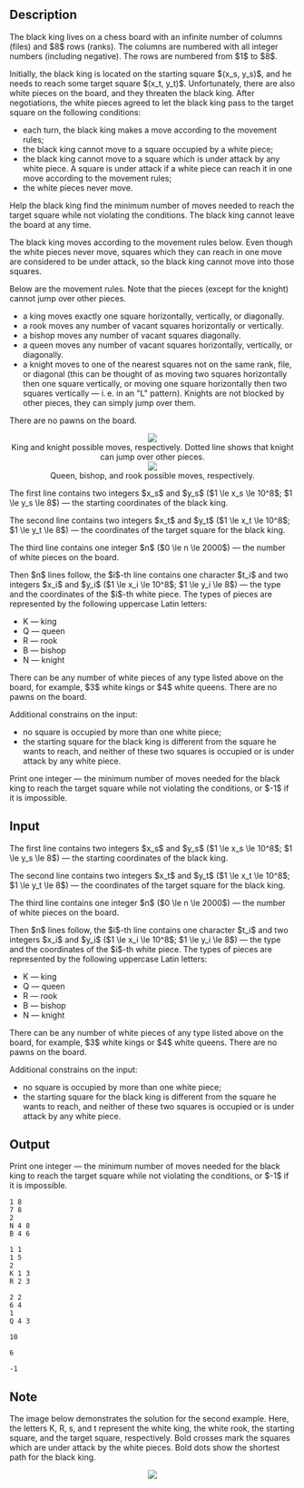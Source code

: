 ## Description

<div><p>The black king lives on a chess board with an infinite number of columns (files) and $8$ rows (ranks). The columns are numbered with all integer numbers (including negative). The rows are numbered from $1$ to&nbsp;$8$.</p><p>Initially, the black king is located on the starting square $(x_s, y_s)$, and he needs to reach some target square $(x_t, y_t)$. Unfortunately, there are also white pieces on the board, and they threaten the black king. After negotiations, the white pieces agreed to let the black king pass to the target square on the following conditions:</p><ul> <li> each turn, the black king makes a move according to the movement rules; </li><li> the black king cannot move to a square occupied by a white piece; </li><li> the black king cannot move to a square which is under attack by any white piece. A square is under attack if a white piece can reach it in one move according to the movement rules; </li><li> the white pieces never move. </li></ul><p>Help the black king find the minimum number of moves needed to reach the target square while not violating the conditions. The black king cannot leave the board at any time.</p><p>The black king moves according to the movement rules below. Even though the white pieces never move, squares which they can reach in one move are considered to be under attack, so the black king cannot move into those squares.</p><p>Below are the movement rules. Note that the pieces (except for the knight) cannot jump over other pieces.</p><ul> <li> a king moves exactly one square horizontally, vertically, or diagonally. </li><li> a rook moves any number of vacant squares horizontally or vertically. </li><li> a bishop moves any number of vacant squares diagonally. </li><li> a queen moves any number of vacant squares horizontally, vertically, or diagonally. </li><li> a knight moves to one of the nearest squares not on the same rank, file, or diagonal (this can be thought of as moving two squares horizontally then one square vertically, or moving one square horizontally then two squares vertically — i. e. in an "L" pattern). Knights are not blocked by other pieces, they can simply jump over them. </li></ul><p>There are no pawns on the board.</p><center> <img class="tex-graphics" src="file://NzYRvzs8.png" style="max-width: 100.0%;max-height: 100.0%;"> </center><center> <span class="tex-font-size-small">King and knight possible moves, respectively. Dotted line shows that knight can jump over other pieces.</span> </center><center> <img class="tex-graphics" src="file://9Tf38kqB.png" style="max-width: 100.0%;max-height: 100.0%;"> </center><center> <span class="tex-font-size-small">Queen, bishop, and rook possible moves, respectively.</span> </center></div><div class="input-specification"><p>The first line contains two integers $x_s$ and $y_s$ ($1 \le x_s \le 10^8$; $1 \le y_s \le 8$) — the starting coordinates of the black king.</p><p>The second line contains two integers $x_t$ and $y_t$ ($1 \le x_t \le 10^8$; $1 \le y_t \le 8$) — the coordinates of the target square for the black king.</p><p>The third line contains one integer $n$ ($0 \le n \le 2000$) — the number of white pieces on the board.</p><p>Then $n$ lines follow, the $i$-th line contains one character $t_i$ and two integers $x_i$ and $y_i$ ($1 \le x_i \le 10^8$; $1 \le y_i \le 8$) — the type and the coordinates of the $i$-th white piece. The types of pieces are represented by the following uppercase Latin letters:</p><ul> <li> <span class="tex-font-style-tt">K</span> — king </li><li> <span class="tex-font-style-tt">Q</span> — queen </li><li> <span class="tex-font-style-tt">R</span> — rook </li><li> <span class="tex-font-style-tt">B</span> — bishop </li><li> <span class="tex-font-style-tt">N</span> — knight </li></ul><p>There can be any number of white pieces of any type listed above on the board, for example, $3$ white kings or $4$ white queens. There are no pawns on the board.</p><p>Additional constrains on the input:</p><ul> <li> no square is occupied by more than one white piece; </li><li> the starting square for the black king is different from the square he wants to reach, and neither of these two squares is occupied or is under attack by any white piece. </li></ul></div><div class="output-specification"><p>Print one integer — the minimum number of moves needed for the black king to reach the target square while not violating the conditions, or $-1$ if it is impossible.</p></div>

## Input

<p>The first line contains two integers $x_s$ and $y_s$ ($1 \le x_s \le 10^8$; $1 \le y_s \le 8$) — the starting coordinates of the black king.</p><p>The second line contains two integers $x_t$ and $y_t$ ($1 \le x_t \le 10^8$; $1 \le y_t \le 8$) — the coordinates of the target square for the black king.</p><p>The third line contains one integer $n$ ($0 \le n \le 2000$) — the number of white pieces on the board.</p><p>Then $n$ lines follow, the $i$-th line contains one character $t_i$ and two integers $x_i$ and $y_i$ ($1 \le x_i \le 10^8$; $1 \le y_i \le 8$) — the type and the coordinates of the $i$-th white piece. The types of pieces are represented by the following uppercase Latin letters:</p><ul> <li> <span class="tex-font-style-tt">K</span> — king </li><li> <span class="tex-font-style-tt">Q</span> — queen </li><li> <span class="tex-font-style-tt">R</span> — rook </li><li> <span class="tex-font-style-tt">B</span> — bishop </li><li> <span class="tex-font-style-tt">N</span> — knight </li></ul><p>There can be any number of white pieces of any type listed above on the board, for example, $3$ white kings or $4$ white queens. There are no pawns on the board.</p><p>Additional constrains on the input:</p><ul> <li> no square is occupied by more than one white piece; </li><li> the starting square for the black king is different from the square he wants to reach, and neither of these two squares is occupied or is under attack by any white piece. </li></ul>

## Output

<p>Print one integer — the minimum number of moves needed for the black king to reach the target square while not violating the conditions, or $-1$ if it is impossible.</p>





```input1
1 8
7 8
2
N 4 8
B 4 6
```




```input2
1 1
1 5
2
K 1 3
R 2 3
```




```input3
2 2
6 4
1
Q 4 3
```




```output1
10
```




```output2
6
```




```output3
-1
```



## Note

<p>The image below demonstrates the solution for the second example. Here, the letters <span class="tex-font-style-tt">K</span>, <span class="tex-font-style-tt">R</span>, <span class="tex-font-style-tt">s</span>, and <span class="tex-font-style-tt">t</span> represent the white king, the white rook, the starting square, and the target square, respectively. Bold crosses mark the squares which are under attack by the white pieces. Bold dots show the shortest path for the black king.</p><center> <img class="tex-graphics" src="file://oU9MKNOc.png" style="max-width: 100.0%;max-height: 100.0%;"> </center>
